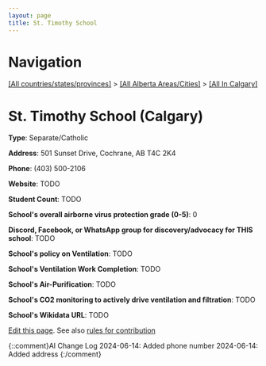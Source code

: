 ```yaml
---
layout: page
title: St. Timothy School
---
```

# Navigation

[[All countries/states/provinces]](../../..) > [[All Alberta Areas/Cities]](../..) > [[All In Calgary]](..)

# St. Timothy School (Calgary)

**Type**: Separate/Catholic

**Address**: 501 Sunset Drive, Cochrane, AB T4C 2K4

**Phone**: (403) 500-2106

**Website**: TODO

**Student Count**: TODO

**School's overall airborne virus protection grade (0-5)**: 0

**Discord, Facebook, or WhatsApp group for discovery/advocacy for THIS school**: TODO

**School's policy on Ventilation**: TODO

**School's Ventilation Work Completion**: TODO

**School's Air-Purification**: TODO

**School's CO2 monitoring to actively drive ventilation and filtration**: TODO

**School's Wikidata URL**: TODO


[Edit this page](https://github.com/ventilate-schools/AB/edit/main/./Calgary/St._Timothy_School.md). See also [rules for contribution](../../../contribution-rules/)

{::comment}AI Change Log
2024-06-14: Added phone number 
2024-06-14: Added address
{:/comment}
